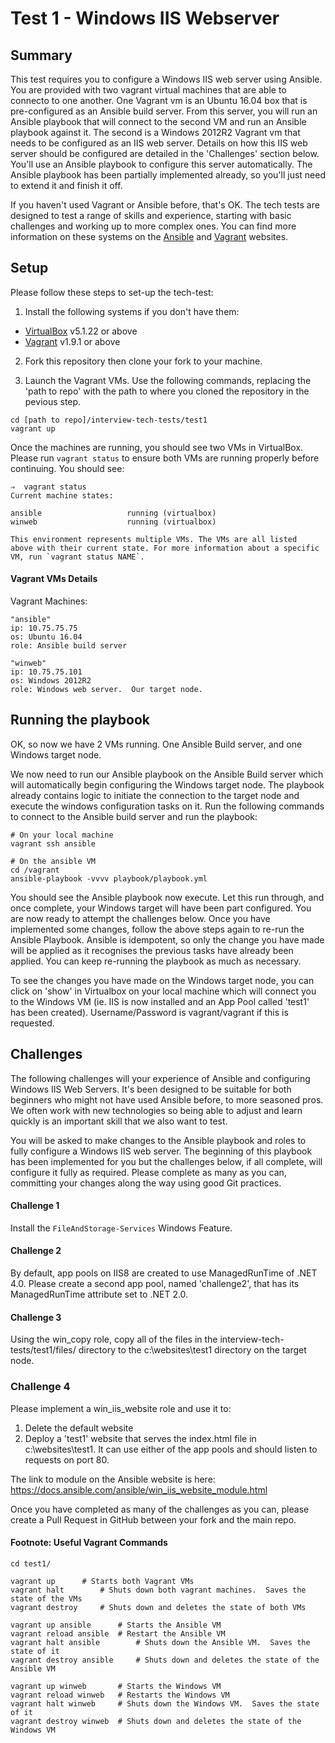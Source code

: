 # Test 1 - Windows IIS Webserver

## Summary
This test requires you to configure a Windows IIS web server using Ansible.  You are provided with two vagrant virtual machines that are able to connecto to one another. One Vagrant vm is an Ubuntu 16.04 box that is pre-configured as an Ansible build server.  From this server, you will run an Ansible playbook that will connect to the second VM and run an Ansible playbook against it.
The second is a Windows 2012R2 Vagrant vm that needs to be configured as an IIS web server.  Details on how this IIS web server should be configured are detailed in the 'Challenges' section below.  You'll use an Ansible playbook to configure this server automatically.  The Ansible playbook has been partially implemented already, so you'll just need to extend it and finish it off.

If you haven't used Vagrant or Ansible before, that's OK.  The tech tests are designed to test a range of skills and experience, starting with basic challenges and working up to more complex ones.  You can find more information on these systems on the [Ansible](https://docs.ansible.com/ansible/intro_getting_started.html) and [Vagrant](https://www.vagrantup.com/intro/index.html) websites.


## Setup
Please follow these steps to set-up the tech-test:
1. Install the following systems if you don't have them:
- [VirtualBox](https://www.virtualbox.org/wiki/Downloads) v5.1.22 or above
- [Vagrant](https://www.vagrantup.com/downloads.html)  v1.9.1 or above

2. Fork this repository then clone your fork to your machine.

3. Launch the Vagrant VMs.  Use the following commands, replacing the 'path to repo' with the path to where you cloned the repository in the pevious step.
```
cd [path to repo]/interview-tech-tests/test1
vagrant up
```
Once the machines are running, you should see two VMs in VirtualBox.  Please run ```vagrant status``` to ensure both VMs are running properly before continuing.  You should see:
```
⇒  vagrant status
Current machine states:

ansible                   running (virtualbox)
winweb                    running (virtualbox)

This environment represents multiple VMs. The VMs are all listed
above with their current state. For more information about a specific
VM, run `vagrant status NAME`.
```

#### Vagrant VMs Details
Vagrant Machines:

```
"ansible"
ip: 10.75.75.75
os: Ubuntu 16.04
role: Ansible build server

"winweb"
ip: 10.75.75.101
os: Windows 2012R2
role: Windows web server.  Our target node.
```

## Running the playbook
OK, so now we have 2 VMs running.  One Ansible Build server, and one Windows target node.

We now need to run our Ansible playbook on the Ansible Build server which will automatically begin configuring the Windows target node.  The playbook already contains logic to initiate the connection to the target node and execute the windows configuration tasks on it.
Run the following commands to connect to the Ansible build server and run the playbook:
```
# On your local machine
vagrant ssh ansible

# On the ansible VM
cd /vagrant
ansible-playbook -vvvv playbook/playbook.yml
```

You should see the Ansible playbook now execute.  Let this run through, and once complete, your Windows target will have been part configured.  You are now ready to attempt the challenges below.
Once you have implemented some changes, follow the above steps again to re-run the Ansible Playbook.  Ansible is idempotent, so only the change you have made will be applied as it recognises the previous tasks have already been applied.  You can keep re-running the playbook as much as necessary.

To see the changes you have made on the Windows target node, you can click on 'show' in Virtualbox on your local machine which will connect you to the Windows VM (ie. IIS is now installed and an App Pool called 'test1' has been created).
Username/Password is vagrant/vagrant if this is requested.


## Challenges
The following challenges will your experience of Ansible and configuring Windows IIS Web Servers.  It's been designed to be suitable for both beginners who might not have used Ansible before, to more seasoned pros.  We often work with new technologies so being able to adjust and learn quickly is an important skill that we also want to test.

You will be asked to make changes to the Ansible playbook and roles to fully configure a Windows IIS web server.  The beginning of this playbook has been implemented for you but the challenges below, if all complete, will configure it fully as required.  Please complete as many as you can, committing your changes along the way using good Git practices.

#### Challenge 1
Install the ```FileAndStorage-Services``` Windows Feature.

#### Challenge 2
By default, app pools on IIS8 are created to use ManagedRunTime of .NET 4.0.  Please create a second app pool, named 'challenge2', that has its ManagedRunTime attribute set to .NET 2.0.

#### Challenge 3
Using the win_copy role, copy all of the files in the interview-tech-tests/test1/files/ directory to the c:\websites\test1 directory on the target node.

### Challenge 4
Please implement a win_iis_website role and use it to:
1. Delete the default website
2. Deploy a 'test1' website that serves the index.html file in c:\websites\test1.  It can use either of the app pools and should listen to requests on port 80.

The link to module on the Ansible website is here: https://docs.ansible.com/ansible/win_iis_website_module.html


Once you have completed as many of the challenges as you can, please create a Pull Request in GitHub between your fork and the main repo.




#### Footnote: Useful Vagrant Commands
```
cd test1/

vagrant up 		# Starts both Vagrant VMs
vagrant halt 		# Shuts down both vagrant machines.  Saves the state of the VMs
vagrant destroy		# Shuts down and deletes the state of both VMs

vagrant up ansible		# Starts the Ansible VM
vagrant reload ansible 	# Restart the Ansible VM
vagrant halt ansible		# Shuts down the Ansible VM.  Saves the state of it
vagrant destroy ansible		# Shuts down and deletes the state of the Ansible VM

vagrant up winweb		# Starts the Windows VM
vagrant reload winweb 	# Restarts the Windows VM
vagrant halt winweb		# Shuts down the Windows VM.  Saves the state of it
vagrant destroy winweb	# Shuts down and deletes the state of the Windows VM
```
